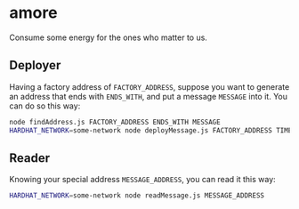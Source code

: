 # amore
Consume some energy for the ones who matter to us.

## Deployer
Having a factory address of `FACTORY_ADDRESS`, suppose you want to generate an
address that ends with `ENDS_WITH`, and put a message `MESSAGE` into it. You can
do so this way:
```bash
node findAddress.js FACTORY_ADDRESS ENDS_WITH MESSAGE
HARDHAT_NETWORK=some-network node deployMessage.js FACTORY_ADDRESS TIME_SPENT NONCE MESSAGE
```

## Reader
Knowing your special address `MESSAGE_ADDRESS`, you can read it this way:
```bash
HARDHAT_NETWORK=some-network node readMessage.js MESSAGE_ADDRESS
```
